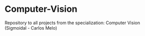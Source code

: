 # Computer-Vision
Repository to all projects from the specialization: Computer Vision (Sigmoidal - Carlos Melo)
